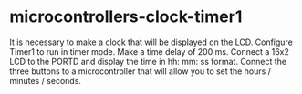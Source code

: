 # microcontrollers-clock-timer1
It is necessary to make a clock that will be displayed on the LCD. Configure Timer1 to run in timer mode. Make a time delay of 200 ms. Connect a 16x2 LCD to the PORTD and display the time in hh: mm: ss format. Connect the three buttons to a microcontroller that will allow you to set the hours / minutes / seconds.
